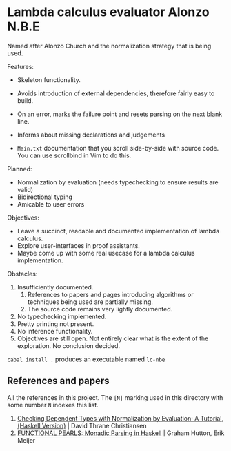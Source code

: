 # Lambda calculus evaluator Alonzo N.B.E

Named after Alonzo Church and the normalization strategy that is being used.

Features:

 * Skeleton functionality.
 * Avoids introduction of external dependencies,
   therefore fairly easy to build.
 * On an error, marks the failure point and resets parsing on the next blank line.
 * Informs about missing declarations and judgements

 * `Main.txt` documentation that you scroll side-by-side with source code.
   You can use scrollbind in Vim to do this.

Planned:

 * Normalization by evaluation (needs typechecking to ensure results are valid)
 * Bidirectional typing
 * Amicable to user errors

Objectives:

 * Leave a succinct, readable and documented
   implementation of lambda calculus.
 * Explore user-interfaces in proof assistants.
 * Maybe come up with some real usecase for a lambda calculus implementation.

Obstacles:

 1. Insufficiently documented.
    1. References to papers and pages introducing algorithms
       or techniques being used are partially missing.
    2. The source code remains very lightly documented.
 3. No typechecking implemented.
 4. Pretty printing not present.
 6. No inference functionality.
 7. Objectives are still open.
    Not entirely clear what is the extent of the exploration.
    No conclusion decided.

`cabal install .` produces an executable named `lc-nbe`

## References and papers

All the references in this project.
The `[N]` marking used in this directory with some number `N` indexes this list.

 1. [Checking Dependent Types with Normalization by Evaluation: A Tutorial](http://www.davidchristiansen.dk/tutorials/nbe/),
    [(Haskell Version)](http://davidchristiansen.dk/tutorials/implementing-types-hs.pdf) | David Thrane Christiansen
 2. [FUNCTIONAL PEARLS: Monadic Parsing in Haskell](http://www.cs.nott.ac.uk/~pszgmh/pearl.pdf) | Graham Hutton, Erik Meijer
